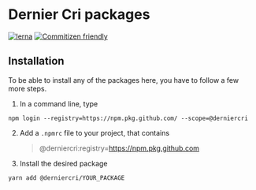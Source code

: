 # Dernier Cri packages

[![lerna](https://img.shields.io/badge/maintained%20with-lerna-cc00ff.svg)](https://lerna.js.org/)
[![Commitizen friendly](https://img.shields.io/badge/commitizen-friendly-brightgreen.svg)](http://commitizen.github.io/cz-cli/)

## Installation

To be able to install any of the packages here, you have to follow a few more steps.

1. In a command line, type

```shell script
npm login --registry=https://npm.pkg.github.com/ --scope=@derniercri
```

2. Add a `.npmrc` file to your project, that contains

   > @derniercri:registry=https://npm.pkg.github.com

3. Install the desired package

```shell script
yarn add @derniercri/YOUR_PACKAGE
```
